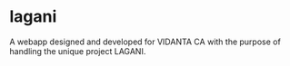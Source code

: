 # lagani
A webapp designed and developed for VIDANTA CA with the purpose of handling the unique project LAGANI.
